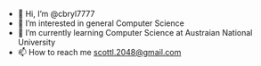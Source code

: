- 👋 Hi, I’m @cbryl7777
- 👀 I’m interested in general Computer Science
- 🌱 I’m currently learning Computer Science at Austraian National University
- 📫 How to reach me scottl.2048@gmail.com

<!---
cbryl7777/cbryl7777 is a ✨ special ✨ repository because its `README.md` (this file) appears on your GitHub profile.
You can click the Preview link to take a look at your changes.
--->
